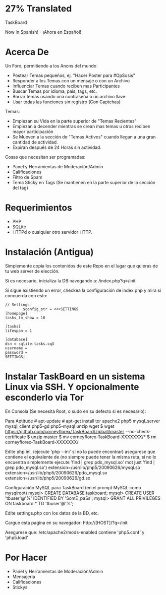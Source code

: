 27% Translated
=================================

TaskBoard

Now in Spanish! - ¡Ahora en Español!

Acerca De
======
Un Foro, permitiendo a los Anons del mundo:

* Postear Temas pequeños, ej. "Hacer Poster para #OpSosis"
* Responder a los Temas con un mensaje o con un Archivo
* Influenciar Temas cuando reciben mas Participantes
* Buscar Temas por idioma, pais, tags, etc.
* Borrar temas usando una contraseña o un archivo llave
* Usar todas las funciones sin registro (Con Captchas)

Temas:

* Empiezan su Vida en la parte superior de "Temas Recientes"
* Empiezan a decender mientras se crean mas temas u otros reciben mayor participación
* Se Mueven a la sección de "Temas Activos" cuando llegan a una gran cantidad de actividad.
* Expiran después de 24 Horas sin actividad.

Cosas que necesitan ser programadas:

* Panel y Herramientas de Moderación/Admin
* Calificaciones
* Filtro de Spam
* Tema Sticky en Tags (Se mantienen en la parte superior de la sección del tag)

Requerimientos
======

* PHP
* SQLite
* HTTPd o cualquier otro servidor HTTP.

Instalación (Antigua)
======

Simplemente copia los contenidos de este Repo en el lugar que quieras de tu web server de elección.

Si es necesario, inicializa la DB navegando a: /index.php?q=/init

Si sigue existiendo un error, checkea la configuración de index.php y mira si concuerda con esto:

    // Settings
            $config_str = <<<SETTINGS
    [homepage]
    tasks_to_show = 10

    [tasks]
    lifespan = 1

    [database]
    dsn = sqlite:tasks.sq3
    username = 
    password =
    SETTINGS;

Instalar TaskBoard en un sistema Linux via SSH. Y opcionalmente esconderlo via Tor
======

En Consola (Se necesita Root, o sudo en su defecto si es necesario): 

Para Aptitude
    # apt-update 
    # apt-get install tor apache2 php5 mysql_server mysql_client php5-gd php5-mysql unzip wget
    $ wget https://github.com/corneyflorex/TaskBoard/zipball/master --no-check-certificate
    $ unzip master
    $ mv corneyflorex-TaskBoard-XXXXXXX/* 
    $ rm corneyflorex-TaskBoard-XXXXXXX/

Edite php.ini, (ejecute 'php --ini' si no lo puede encontrar) asegurese que contiene el equivalente de (no siempre puede tener la misma ruta, si no lo encuentra simplemente ejecute 'find | grep pdo_mysql.so' mot just 'find | grep pdo_mysql.so') extension=/usr/lib/php5/20090626/mysql.so extension=/usr/lib/php5/20090626/pdo_mysql.so extension=/usr/lib/php5/20090626/gd.so

Configuración MySQL para TaskBoard (en el prompt MySQL como mysqlroot) 
    mysql> CREATE DATABASE taskboard; 
    mysql> CREATE USER 'tbuser'@'%' IDENTIFIED BY 'SomE_paSs'; 
    mysql> GRANT ALL PRIVILEGES ON taskboard.* TO 'tbuser'@'%';

Edite settings.php con los datos de la BD, etc.

Cargue esta pagina en su navegador: http://[HOST]/?q=/init

Asegurese que: /etc/apache2/mods-enabled contiene 'php5.conf' y 'php5.load'

Por Hacer
======
+ Panel y Herramientas de Moderación/Admin
+ Mensajeria
+ Calificaciones
+ Stickys